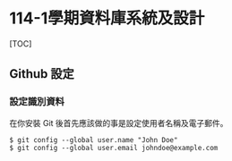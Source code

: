 # 114-1學期資料庫系統及設計
[TOC]

## Github 設定

### 設定識別資料
在你安裝 Git 後首先應該做的事是設定使用者名稱及電子郵件。 

```
$ git config --global user.name "John Doe"
$ git config --global user.email johndoe@example.com
```